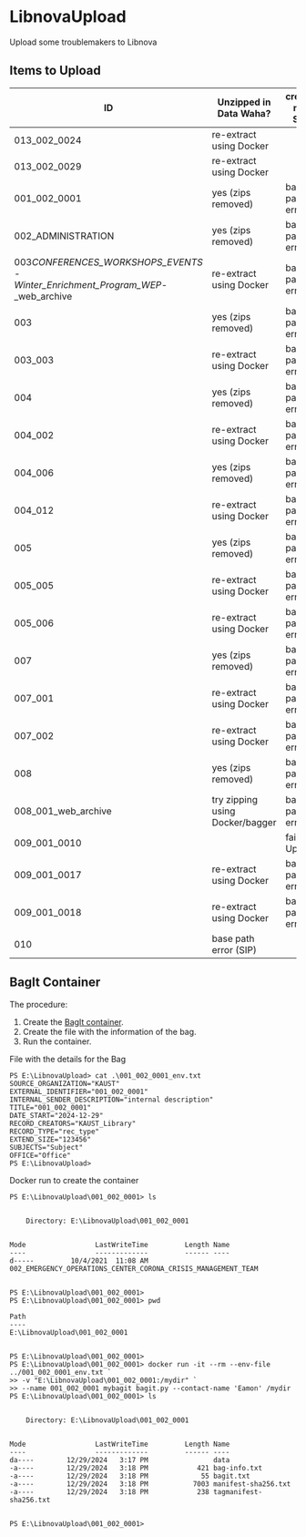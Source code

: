 # LibnovaUpload

Upload some troublemakers to Libnova

## Items to Upload

| ID                                                                                  | Unzipped in Data Waha?          | created new SIP? | December 2024 Priority | Note                                                           |
| ----------------------------------------------------------------------------------- | ------------------------------- | ---------------- | ---------------------- | -------------------------------------------------------------- |
| 013_002_0024                                                                        | re-extract using Docker         |                  | High                   | Not Found in Datawaha, Preservica AWS or FRED                  |
| 013_002_0029                                                                        | re-extract using Docker         |                  | High                   | Not Found in Datawaha, Preservica AWS or FRED                  |
| 001_002_0001                                                                        | yes (zips removed)              | base path error  | Medium                 | New bag in E:\LibnovaUpload                                    |
| 002_ADMINISTRATION                                                                  | yes (zips removed)              | base path error  | Medium                 | New bag in E:\LibnovaUpload                                    |
| 003*CONFERENCES_WORKSHOPS_EVENTS -<br> Winter_Enrichment_Program_WEP*-\_web_archive | re-extract using Docker         | base path error  | Medium                 | /mnt/datawaha/preservica/work/003_CONFERENCES_WORKSHOPS_EVENTS <br> E:\LibnovaUpload\003_CONFERENCES_WORKSHOPS_EVENTS|
| 003                                                                                 | yes (zips removed)              | base path error  | Medium                 |
| 003_003                                                                             | re-extract using Docker         | base path error  | Medium                 |
| 004                                                                                 | yes (zips removed)              | base path error  | Medium                 |
| 004_002                                                                             | re-extract using Docker         | base path error  | Medium                 |
| 004_006                                                                             | yes (zips removed)              | base path error  | Medium                 |
| 004_012                                                                             | re-extract using Docker         | base path error  | Medium                 |
| 005                                                                                 | yes (zips removed)              | base path error  | Medium                 |
| 005_005                                                                             | re-extract using Docker         | base path error  | Medium                 |
| 005_006                                                                             | re-extract using Docker         | base path error  | Medium                 |
| 007                                                                                 | yes (zips removed)              | base path error  | Medium                 |
| 007_001                                                                             | re-extract using Docker         | base path error  | Medium                 |
| 007_002                                                                             | re-extract using Docker         | base path error  | Medium                 |
| 008                                                                                 | yes (zips removed)              | base path error  | Medium                 |
| 008_001_web_archive                                                                 | try zipping using Docker/bagger | base path error  | Medium                 |
| 009_001_0010                                                                        |                                 | failed Upload    | Medium                 |
| 009_001_0017                                                                        | re-extract using Docker         | base path error  | Medium                 |
| 009_001_0018                                                                        | re-extract using Docker         | base path error  | Medium                 |
| 010                                                                                 | base path error (SIP)           |                  | Medium                 |

## BagIt Container

The procedure:

1. Create the [BagIt container](https://github.com/kaust-library/clamdock?tab=readme-ov-file#bagit).
1. Create the file with the information of the bag.
1. Run the container.

File with the details for the Bag

```
PS E:\LibnovaUpload> cat .\001_002_0001_env.txt
SOURCE_ORGANIZATION="KAUST"
EXTERNAL_IDENTIFIER="001_002_0001"
INTERNAL_SENDER_DESCRIPTION="internal description"
TITLE="001_002_0001"
DATE_START="2024-12-29"
RECORD_CREATORS="KAUST_Library"
RECORD_TYPE="rec_type"
EXTEND_SIZE="123456"
SUBJECTS="Subject"
OFFICE="Office"
PS E:\LibnovaUpload>
```

Docker run to create the container

```
PS E:\LibnovaUpload\001_002_0001> ls


    Directory: E:\LibnovaUpload\001_002_0001


Mode                 LastWriteTime         Length Name
----                 -------------         ------ ----
d-----         10/4/2021  11:08 AM                002_EMERGENCY_OPERATIONS_CENTER_CORONA_CRISIS_MANAGEMENT_TEAM


PS E:\LibnovaUpload\001_002_0001>
PS E:\LibnovaUpload\001_002_0001> pwd

Path
----
E:\LibnovaUpload\001_002_0001


PS E:\LibnovaUpload\001_002_0001>
PS E:\LibnovaUpload\001_002_0001> docker run -it --rm --env-file ../001_002_0001_env.txt `
>> -v "E:\LibnovaUpload\001_002_0001:/mydir" `
>> --name 001_002_0001 mybagit bagit.py --contact-name 'Eamon' /mydir
PS E:\LibnovaUpload\001_002_0001> ls


    Directory: E:\LibnovaUpload\001_002_0001


Mode                 LastWriteTime         Length Name
----                 -------------         ------ ----
da----        12/29/2024   3:17 PM                data
-a----        12/29/2024   3:18 PM            421 bag-info.txt
-a----        12/29/2024   3:18 PM             55 bagit.txt
-a----        12/29/2024   3:18 PM           7003 manifest-sha256.txt
-a----        12/29/2024   3:18 PM            238 tagmanifest-sha256.txt


PS E:\LibnovaUpload\001_002_0001>
```
